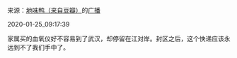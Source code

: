 来源：[地味鸭（来自豆瓣）](https://www.douban.com/people/47513232/)的[广播](https://www.douban.com/people/47513232/status/2772800575/)


2020-01-25_09:17:39


家属买的血氧仪好不容易到了武汉，却停留在江对岸。封区之后，这个快递应该永远到不了我们手中了。
